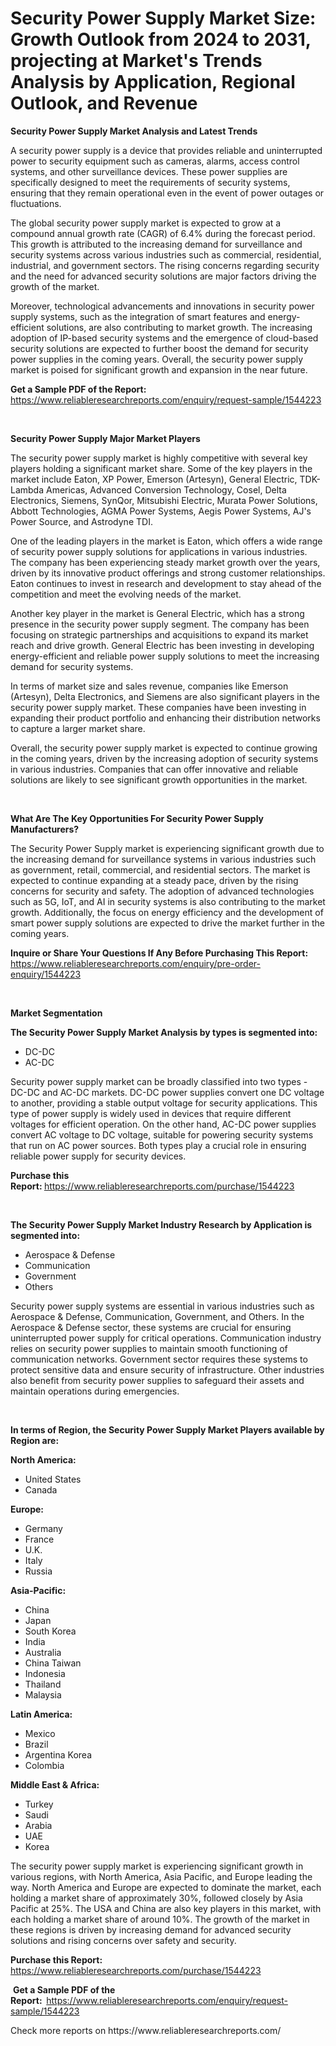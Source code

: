 <p><h1>Security Power Supply Market Size: Growth Outlook from 2024 to 2031, projecting at Market's Trends Analysis by Application, Regional Outlook, and Revenue</h1></p><p><strong>Security Power Supply Market Analysis and Latest Trends</strong></p>
<p><p>A security power supply is a device that provides reliable and uninterrupted power to security equipment such as cameras, alarms, access control systems, and other surveillance devices. These power supplies are specifically designed to meet the requirements of security systems, ensuring that they remain operational even in the event of power outages or fluctuations.</p><p>The global security power supply market is expected to grow at a compound annual growth rate (CAGR) of 6.4% during the forecast period. This growth is attributed to the increasing demand for surveillance and security systems across various industries such as commercial, residential, industrial, and government sectors. The rising concerns regarding security and the need for advanced security solutions are major factors driving the growth of the market.</p><p>Moreover, technological advancements and innovations in security power supply systems, such as the integration of smart features and energy-efficient solutions, are also contributing to market growth. The increasing adoption of IP-based security systems and the emergence of cloud-based security solutions are expected to further boost the demand for security power supplies in the coming years. Overall, the security power supply market is poised for significant growth and expansion in the near future.</p></p>
<p><strong>Get a Sample PDF of the Report:&nbsp;</strong> <a href="https://www.reliableresearchreports.com/enquiry/request-sample/1544223">https://www.reliableresearchreports.com/enquiry/request-sample/1544223</a></p>
<p>&nbsp;</p>
<p><strong>Security Power Supply Major Market Players</strong></p>
<p><p>The security power supply market is highly competitive with several key players holding a significant market share. Some of the key players in the market include Eaton, XP Power, Emerson (Artesyn), General Electric, TDK-Lambda Americas, Advanced Conversion Technology, Cosel, Delta Electronics, Siemens, SynQor, Mitsubishi Electric, Murata Power Solutions, Abbott Technologies, AGMA Power Systems, Aegis Power Systems, AJ's Power Source, and Astrodyne TDI.</p><p>One of the leading players in the market is Eaton, which offers a wide range of security power supply solutions for applications in various industries. The company has been experiencing steady market growth over the years, driven by its innovative product offerings and strong customer relationships. Eaton continues to invest in research and development to stay ahead of the competition and meet the evolving needs of the market.</p><p>Another key player in the market is General Electric, which has a strong presence in the security power supply segment. The company has been focusing on strategic partnerships and acquisitions to expand its market reach and drive growth. General Electric has been investing in developing energy-efficient and reliable power supply solutions to meet the increasing demand for security systems.</p><p>In terms of market size and sales revenue, companies like Emerson (Artesyn), Delta Electronics, and Siemens are also significant players in the security power supply market. These companies have been investing in expanding their product portfolio and enhancing their distribution networks to capture a larger market share.</p><p>Overall, the security power supply market is expected to continue growing in the coming years, driven by the increasing adoption of security systems in various industries. Companies that can offer innovative and reliable solutions are likely to see significant growth opportunities in the market.</p></p>
<p>&nbsp;</p>
<p><strong>What Are The Key Opportunities For Security Power Supply Manufacturers?</strong></p>
<p><p>The Security Power Supply market is experiencing significant growth due to the increasing demand for surveillance systems in various industries such as government, retail, commercial, and residential sectors. The market is expected to continue expanding at a steady pace, driven by the rising concerns for security and safety. The adoption of advanced technologies such as 5G, IoT, and AI in security systems is also contributing to the market growth. Additionally, the focus on energy efficiency and the development of smart power supply solutions are expected to drive the market further in the coming years.</p></p>
<p><strong>Inquire or Share Your Questions If Any Before Purchasing This Report:</strong> <a href="https://www.reliableresearchreports.com/enquiry/pre-order-enquiry/1544223">https://www.reliableresearchreports.com/enquiry/pre-order-enquiry/1544223</a></p>
<p>&nbsp;</p>
<p><strong>Market Segmentation</strong></p>
<p><strong>The Security Power Supply Market Analysis by types is segmented into:</strong></p>
<p><ul><li>DC-DC</li><li>AC-DC</li></ul></p>
<p><p>Security power supply market can be broadly classified into two types - DC-DC and AC-DC markets. DC-DC power supplies convert one DC voltage to another, providing a stable output voltage for security applications. This type of power supply is widely used in devices that require different voltages for efficient operation. On the other hand, AC-DC power supplies convert AC voltage to DC voltage, suitable for powering security systems that run on AC power sources. Both types play a crucial role in ensuring reliable power supply for security devices.</p></p>
<p><strong>Purchase this Report:&nbsp;</strong><a href="https://www.reliableresearchreports.com/purchase/1544223">https://www.reliableresearchreports.com/purchase/1544223</a></p>
<p>&nbsp;</p>
<p><strong>The Security Power Supply Market Industry Research by Application is segmented into:</strong></p>
<p><ul><li>Aerospace & Defense</li><li>Communication</li><li>Government</li><li>Others</li></ul></p>
<p><p>Security power supply systems are essential in various industries such as Aerospace & Defense, Communication, Government, and Others. In the Aerospace & Defense sector, these systems are crucial for ensuring uninterrupted power supply for critical operations. Communication industry relies on security power supplies to maintain smooth functioning of communication networks. Government sector requires these systems to protect sensitive data and ensure security of infrastructure. Other industries also benefit from security power supplies to safeguard their assets and maintain operations during emergencies.</p></p>
<p>&nbsp;</p>
<p><strong>In terms of Region, the Security Power Supply Market Players available by Region are:</strong></p>
<p>
    <p> <strong> North America: </strong>
        <ul>
            <li>United States</li>
            <li>Canada</li>
        </ul>
        </p> 
    <p> <strong> Europe: </strong>
        <ul>
            <li>Germany</li>
            <li>France</li>
            <li>U.K.</li>
            <li>Italy</li>
            <li>Russia</li>
        </ul>
        </p> 
    <p> <strong> Asia-Pacific: </strong>
        <ul>
            <li>China</li>
            <li>Japan</li>
            <li>South Korea</li>
            <li>India</li>
            <li>Australia</li>
            <li>China Taiwan</li>
            <li>Indonesia</li>
            <li>Thailand</li>
            <li>Malaysia</li>
        </ul>
        </p> 
    <p> <strong> Latin America: </strong>
        <ul>
            <li>Mexico</li>
            <li>Brazil</li>
            <li>Argentina Korea</li>
            <li>Colombia</li>
        </ul>
        </p> 
    <p> <strong> Middle East & Africa: </strong>
        <ul>
            <li>Turkey</li>
            <li>Saudi</li>
            <li>Arabia</li>
            <li>UAE</li>
            <li>Korea</li>
        </ul>
    </p>
    </p>
<p><p>The security power supply market is experiencing significant growth in various regions, with North America, Asia Pacific, and Europe leading the way. North America and Europe are expected to dominate the market, each holding a market share of approximately 30%, followed closely by Asia Pacific at 25%. The USA and China are also key players in this market, with each holding a market share of around 10%. The growth of the market in these regions is driven by increasing demand for advanced security solutions and rising concerns over safety and security.</p></p>
<p><strong>Purchase this Report: </strong><a href="https://www.reliableresearchreports.com/purchase/1544223">https://www.reliableresearchreports.com/purchase/1544223</a></p>
<p>&nbsp;<strong>Get a Sample PDF of the Report:&nbsp;&nbsp;</strong><a href="https://www.reliableresearchreports.com/enquiry/request-sample/1544223">https://www.reliableresearchreports.com/enquiry/request-sample/1544223</a></p>
<p><strong></strong></p>
<p>Check more reports on https://www.reliableresearchreports.com/</p>